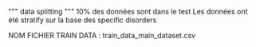 """ data splitting """
10% des données sont dans le test
Les données ont été stratify sur la base des specific disorders

NOM FICHIER TRAIN DATA : train_data_main_dataset.csv
